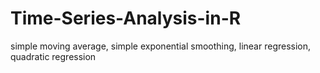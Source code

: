 # Time-Series-Analysis-in-R
simple moving average, simple exponential smoothing, linear regression, quadratic regression
